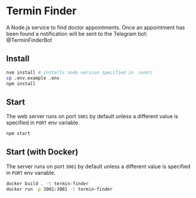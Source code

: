 # Termin Finder

A Node.js service to find doctor appointments. Once an appointment has been found a notification will be sent to the Telegram bot: @TerminFinderBot

## Install

```sh
nvm install # installs node version specified in .nvmrc
cp .env.example .env
npm install
```

## Start

The web server runs on port `3001` by default unless a different value is specified in `PORT` env variable.

```sh
npm start
```

## Start (with Docker)

The server runs on port `3001` by default unless a different value is specified in `PORT` env variable.

```sh
docker build . -t termin-finder
docker run -p 3001:3001 -t termin-finder
```
